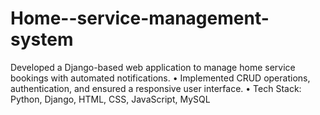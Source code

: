 # Home--service-management-system
 Developed a Django-based web application to manage home service bookings with automated notifications.  • Implemented CRUD operations, authentication, and ensured a responsive user interface.  • Tech Stack: Python, Django, HTML, CSS, JavaScript, MySQL
